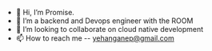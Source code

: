 - 👋 Hi, I’m Promise.
- 👀 I’m a backend and Devops engineer with the ROOM
- 💞️ I’m looking to collaborate on cloud native development
- 📫 How to reach me -- yehanganep@gmail.com

<!---
nuel07/nuel07 is a ✨ special ✨ repository because its `README.md` (this file) appears on your GitHub profile.
You can click the Preview link to take a look at your changes.
--->
